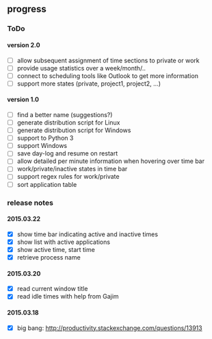 ## progress

### ToDo

#### version 2.0
- [ ] allow subsequent assignment of time sections to private or work
- [ ] provide usage statistics over a week/month/..
- [ ] connect to scheduling tools like Outlook to get more information
- [ ] support more states (private, project1, project2, ...)

#### version 1.0
- [ ] find a better name (suggestions?)
- [ ] generate distribution script for Linux
- [ ] generate distribution script for Windows
- [ ] support to Python 3
- [ ] support Windows
- [ ] save day-log and resume on restart
- [ ] allow detailed per minute information when hovering over time bar
- [ ] work/private/inactive states in time bar
- [ ] support regex rules for work/private
- [ ] sort application table

### release notes

#### 2015.03.22
- [x] show time bar indicating active and inactive times
- [x] show list with active applications
- [x] show active time, start time
- [x] retrieve process name

#### 2015.03.20
- [x] read current window title
- [x] read idle times with help from Gajim

#### 2015.03.18
- [X] big bang: http://productivity.stackexchange.com/questions/13913


